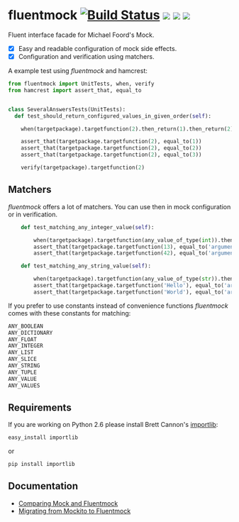 # fluentmock [![Build Status](https://travis-ci.org/aelgru/fluentmock.png?branch=master)](https://travis-ci.org/aelgru/fluentmock) [![](https://pypip.in/v/fluentmock/badge.png)](http://pypi.python.org/pypi/fluentmock) [![](https://pypip.in/d/fluentmock/badge.png)](http://pypi.python.org/pypi/fluentmock) [![](https://pypip.in/license/fluentmock/badge.png)](http://pypi.python.org/pypi/fluentmock)

Fluent interface facade for Michael Foord's Mock.
- [X] Easy and readable configuration of mock side effects.
- [X] Configuration and verification using matchers.

A example test using _fluentmock_ and hamcrest:
```python
from fluentmock import UnitTests, when, verify
from hamcrest import assert_that, equal_to


class SeveralAnswersTests(UnitTests):
  def test_should_return_configured_values_in_given_order(self):

    when(targetpackage).targetfunction(2).then_return(1).then_return(2).then_return(3)

    assert_that(targetpackage.targetfunction(2), equal_to(1))
    assert_that(targetpackage.targetfunction(2), equal_to(2))
    assert_that(targetpackage.targetfunction(2), equal_to(3))

    verify(targetpackage).targetfunction(2)
```

## Matchers

_fluentmock_ offers a lot of matchers. You can use then in mock configuration or in verification.
```python
    def test_matching_any_integer_value(self):

        when(targetpackage).targetfunction(any_value_of_type(int)).then_return('argument was an integer')
        assert_that(targetpackage.targetfunction(13), equal_to('argument was an integer'))
        assert_that(targetpackage.targetfunction(42), equal_to('argument was an integer'))

    def test_matching_any_string_value(self):

        when(targetpackage).targetfunction(any_value_of_type(str)).then_return('argument was a string')
        assert_that(targetpackage.targetfunction('Hello'), equal_to('argument was a string'))
        assert_that(targetpackage.targetfunction('World'), equal_to('argument was a string'))
```

If you prefer to use constants instead of convenience functions _fluentmock_ comes with these constants for matching:
```python
ANY_BOOLEAN
ANY_DICTIONARY
ANY_FLOAT
ANY_INTEGER
ANY_LIST
ANY_SLICE
ANY_STRING
ANY_TUPLE
ANY_VALUE
ANY_VALUES
```

## Requirements

If you are working on Python 2.6 please install Brett Cannon's [importlib](http://pypi.python.org/pypi/importlib):

```bash
easy_install importlib
```

or

```bash
pip install importlib
```

## Documentation

* [Comparing Mock and Fluentmock](https://github.com/aelgru/fluentmock/blob/master/docs/COMPARISON.md)
* [Migrating from Mockito to Fluentmock](https://github.com/aelgru/fluentmock/blob/master/docs/MIGRATION.md)

